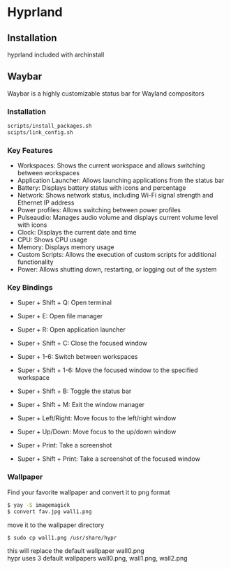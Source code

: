 # Hyprland

## Installation
hyprland included with archinstall  


## Waybar
Waybar is a highly customizable status bar for Wayland compositors

### Installation
```bash
scripts/install_packages.sh  
scipts/link_config.sh
```

### Key Features
- Workspaces: Shows the current workspace and allows switching between workspaces
- Application Launcher: Allows launching applications from the status bar
- Battery: Displays battery status with icons and percentage 
- Network: Shows network status, including Wi-Fi signal strength and Ethernet IP address
- Power profiles: Allows switching between power profiles
- Pulseaudio: Manages audio volume and displays current volume level with icons
- Clock: Displays the current date and time
- CPU: Shows CPU usage
- Memory: Displays memory usage
- Custom Scripts: Allows the execution of custom scripts for additional functionality
- Power: Allows shutting down, restarting, or logging out of the system

### Key Bindings
- Super + Shift + Q: Open terminal
- Super + E: Open file manager
- Super + R: Open application launcher
- Super + Shift + C: Close the focused window
- Super + 1-6: Switch between workspaces
- Super + Shift + 1-6: Move the focused window to the specified workspace
- Super + Shift + B: Toggle the status bar
- Super + Shift + M: Exit the window manager

- Super + Left/Right: Move focus to the left/right window
- Super + Up/Down: Move focus to the up/down window

- Super + Print: Take a screenshot
- Super + Shift + Print: Take a screenshot of the focused window
 
### Wallpaper

Find your favorite wallpaper and convert it to png format
```bash
$ yay -S imagemagick
$ convert fav.jpg wall1.png
```
move it to the wallpaper directory
```bash
$ sudo cp wall1.png /usr/share/hypr
```
this will replace the default wallpaper wall0.png  
hypr uses 3 default wallpapers wall0.png, wall1.png, wall2.png